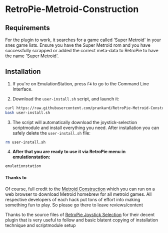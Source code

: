 # RetroPie-Metroid-Construction

## Requirements

For the plugin to work, it searches for a game called 'Super Metroid' in your snes game lists. Ensure you have the Super Metroid rom and you have successfully scrapped or added the correct meta-data to RetroPie to have the name 'Super Metroid'.

## Installation

1. If you're on EmulationStation, press `F4` to go to the Command Line Interface.

2. Download the `user-install.sh` script, and launch it:

```bash
curl https://raw.githubusercontent.com/prankard/RetroPie-Metroid-Construction/master/user-install.sh -o user-install.sh
bash user-install.sh
```

3. The script will automatically download the joystick-selection scriptmodule and install everything you need. After installation you can safely delete the `user-install.sh` file:

```bash
rm user-install.sh
```

4. **After that you are ready to use it via RetroPie menu in emulationstation:**

```bash
emulationstation
```

#### Thanks to

Of course, full credit to the [Metroid Construction](https://metroidconstruction.com/) which you can run on a web browser to download Metroid homebrew for all metroid games. All respective developers of each hack put tons of effort into making something fun to play. So please go there to leave reviews/content

Thanks to the source files of [RetroPie Joystick Selection](https://github.com/meleu/RetroPie-joystick-selection) for their decent plugin that is very useful to follow and basic blatent copying of installation technique and scriptmodule setup